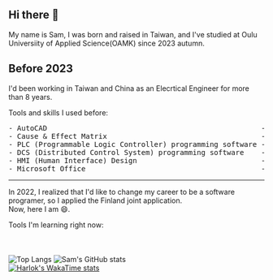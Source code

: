 ## Hi there 👋

My name is Sam, I was born and raised in Taiwan, and I've studied at Oulu Universiity of Applied Science(OAMK) since 2023 autumn.<br>

## Before 2023

I'd been working in Taiwan and China as an Elecrtical Engineer for more than 8 years.

Tools and skills I used before:

<pre>
- AutoCAD                                                  -> Hardware drawing layout.
- Cause & Effect Matrix                                    -> Reference of Engineering control logic
- PLC (Programmable Logic Controller) programming software -> Programming tools based on IEC 61131-3
- DCS (Distributed Control System) programming software    -> Programming tools based on IEC 61131-3
- HMI (Human Interface) Design                             -> Programming tools based on JavaScript and VBScript
- Microsoft Office                                         -> For Specificaton and project planning
</pre>

---

In 2022, I realized that I'd like to change my career to be a software programer, so I applied the Finland joint application.<br>
Now, here I am 😄.

Tools I'm learning right now:
<br>
<br>
<br>
<br>
![Top Langs](https://github-readme-stats-olive-kappa-31.vercel.app/api/top-langs/?username=fuzzykala&layout=compact&theme=holi)
![Sam's GitHub stats](https://github-readme-stats-olive-kappa-31.vercel.app/api?username=fuzzykala&show_icons=true&theme=holi&)
<br>
[![Harlok's WakaTime stats](https://github-readme-stats.vercel.app/api/wakatime?username=FuzzyKala&layout=compact&theme=holi)](https://github.com/anuraghazra/github-readme-stats)

<!--

[![Sam's GitHub stats](https://github-readme-stats.vercel.app/api?username=FuzzyKala&theme=github_dark)](https://github.com/anuraghazra/github-readme-stats)

**FuzzyKala/FuzzyKala** is a ✨ _special_ ✨ repository because its `README.md` (this file) appears on your GitHub profile.

Here are some ideas to get you started:

- 🔭 I’m currently working on ...
- 🌱 I’m currently learning ...
- 👯 I’m looking to collaborate on ...
- 🤔 I’m looking for help with ...
- 💬 Ask me about ...
- 📫 How to reach me: ...
- 😄 Pronouns: ...
- ⚡ Fun fact: ...
-->
